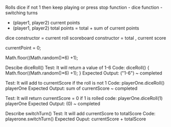 Rolls dice if not 1 then keep playing or press stop
function - dice
function - switching turns
- (player1, player2) current points
- (player1, player2) total points = total + sum of current points

dice constructor = current roll
scoreboard constructor = total , current score

currentPoint = 0;

Math.floor((Math.random()*6) +1);

Descibe diceRoll()
Test: It will return a value of 1-6
Code: diceRoll() {
  Math.floor((Math.random()*6) +1);
}
Expected Output: ("1-6") ~ completed

Test: It will add to currentScore if the roll is not 1
Code: playerOne.diceRoll()
playerOne 
Expected Output: sum of currentScore ~ completed

Test: It will return currentScore = 0 if 1 is rolled
code: playerOne.diceRoll(1)
playerOne 
Expected Output: (0) ~ completed


Describe switchTurn()
Test: It will add currentScore to totalScore
Code: playerone.switchTurn()
Expected Ouput: currentScore + totalScore